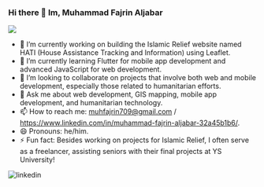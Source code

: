 ### Hi there 👋 Im, Muhammad Fajrin Aljabar

![](https://komarev.com/ghpvc/?username=your-github-username)

- 🔭 I’m currently working on building the Islamic Relief website named HATI (House Assistance Tracking and Information) using Leaflet.
- 🌱 I’m currently learning Flutter for mobile app development and advanced JavaScript for web development.
- 👯 I’m looking to collaborate on projects that involve both web and mobile development, especially those related to humanitarian efforts.
- 💬 Ask me about web development, GIS mapping, mobile app development, and humanitarian technology.
- 📫 How to reach me: muhfajrin709@gmail.com / https://www.linkedin.com/in/muhammad-fajrin-aljabar-32a45b1b6/.
- 😄 Pronouns: he/him.
- ⚡ Fun fact: Besides working on projects for Islamic Relief, I often serve as a freelancer, assisting seniors with their final projects at YS University!

![linkedin](https://img.shields.io/badge/Linkedin-0e76a8?style=for-the-badge&logo=Linkedin&logoColor=white)
